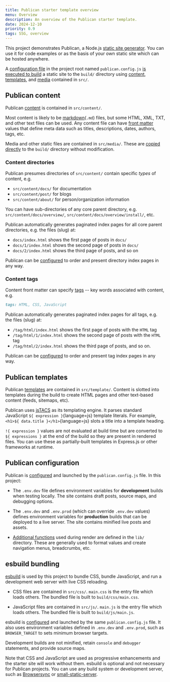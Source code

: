 ```yaml
---
title: Publican starter template overview
menu: Overview
description: An overview of the Publican starter template.
date: 2024-12-10
priority: 0.9
tags: SSG, overview
---
```


This project demonstrates Publican, a Node.js [static site generator](--ROOT--post/what-are-static-site-generators/). You can use it for code examples or as the basis of your own static site which can be hosted anywhere.

A [configuration file](--ROOT--docs/configuration/file/) in the project root named `publican.config.js` [is executed to build](--ROOT--docs/quickstart/usage/) a static site to the `build/` directory using [content](--ROOT--docs/content/files/), [templates](--ROOT--docs/templates/files/), and [media](--ROOT--docs/configuration/pass-through-files/) contained in `src/`.


## Publican content

Publican [content](--ROOT--docs/content/files/) is contained in `src/content/`.

Most content is likely to be [markdown](--ROOT--docs/content/markdown/)(`.md`) files, but some HTML, XML, TXT, and other text files can be used. Any content file can have [front matter](--ROOT--docs/content/front-matter/) values that define meta data such as titles, descriptions, dates, authors, tags, etc.

Media and other static files are contained in `src/media/`. These are [copied directly](--ROOT--docs/configuration/pass-through-files/) to the `build/` directory without modification.


### Content directories

Publican presumes directories of `src/content/` contain specific *types* of content, e.g.

* `src/content/docs/` for documentation
* `src/content/post/` for blogs
* `src/content/about/` for person/organization information

You can have sub-directories of any core parent directory, e.g. `src/content/docs/overview/`, `src/content/docs/overview/install/`, etc.

Publican automatically generates paginated index pages for all core parent directories, e.g. the files (slug) at:

* `docs/index.html` shows the first page of posts in `docs/`
* `docs/1/index.html` shows the second page of posts in `docs/`
* `docs/2/index.html` shows the third page of posts, and so on

Publican can be [configured](--ROOT--docs/configuration/options/#directory-index-pages) to order and present directory index pages in any way.


### Content tags

Content front matter can specify [tags](--ROOT--docs/content/front-matter/#tags) -- key words associated with content, e.g.

```md
tags: HTML, CSS, JavaScript
```

Publican automatically generates paginated index pages for all tags, e.g. the files (slug) at:

* `/tag/html/index.html` shows the first page of posts with the `HTML` tag
* `/tag/html/1/index.html` shows the second page of posts with the `HTML` tag
* `/tag/html/2/index.html` shows the third page of posts, and so on.

Publican can be [configured](--ROOT--docs/configuration/options/#tag-index-pages) to order and present tag index pages in any way.


## Publican templates

Publican [templates](--ROOT--docs/templates/files/) are contained in `src/template/`. Content is slotted into templates during the build to create HTML pages and other text-based content (feeds, sitemaps, etc).

Publican uses [jsTACS](https://www.npmjs.com/package/jstacs) as its templating engine. It parses standard JavaScript `${ expression }`{language=js} template literals. For example, `<h1>${ data.title }</h1>`{language=js} slots a title into a template heading.

`!{ expression }` values are not evaluated at build time but are converted to `${ expressions }` at the end of the build so they are present in rendered files. You can use these as partially-built templates in Express.js or other frameworks at runtime.


## Publican configuration

Publican is [configured](--ROOT--docs/configuration/file/) and launched by the `publican.config.js` file. In this project:

* The `.env.dev` file defines environment variables for **development** builds when testing locally. The site contains draft posts, source maps, and debugging options.

* The `.env.dev` and `.env.prod` (which can override `.env.dev` values) defines environment variables for **production** builds that can be deployed to a live server. The site contains minified live posts and assets.

* [Additional functions](--ROOT--docs/configuration/custom-options/) used during render are defined in the `lib/` directory. These are generally used to format values and create navigation menus, breadcrumbs, etc.


## esbuild bundling

[esbuild](https://esbuild.github.io/) is used by this project to bundle CSS, bundle JavaScript, and run a development web server with live CSS reloading.

* CSS files are contained in `src/css/`. `main.css` is the entry file which loads others. The bundled file is built to `build/css/main.css`.

* JavaScript files are contained in `src/js/`. `main.js` is the entry file which loads others. The bundled file is built to `build/js/main.js`.

esbuild is [configured](http://localhost:8222/docs/esbuild/configuration/) and launched by the same `publican.config.js` file. It also uses environment variables defined in `.env.dev` and `.env.prod`, such as `BROWSER_TARGET` to sets minimum browser targets.

Development builds are not minified, retain `console` and `debugger` statements, and provide source maps.

Note that CSS and JavaScript are used as progressive enhancements and the starter site will work without them. esbuild is optional and not necessary for Publican projects. You can use any build system or development server, such as [Browsersync](https://browsersync.io/) or [small-static-server](https://www.npmjs.com/package/small-static-server).
